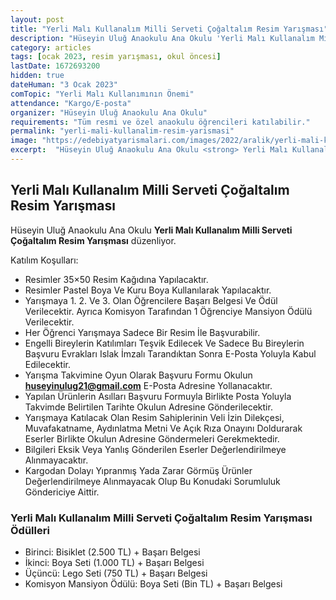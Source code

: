 ```yaml
---
layout: post
title: "Yerli Malı Kullanalım Milli Serveti Çoğaltalım Resim Yarışması"
description: "Hüseyin Uluğ Anaokulu Ana Okulu 'Yerli Malı Kullanalım Milli Serveti Çoğaltalım Resim Yarışması' düzenliyor."
category: articles
tags: [ocak 2023, resim yarışması, okul öncesi]
lastDate: 1672693200
hidden: true
dateHuman: "3 Ocak 2023"
comTopic: "Yerli Malı Kullanımının Önemi"
attendance: "Kargo/E-posta"
organizer: "Hüseyin Uluğ Anaokulu Ana Okulu"
requirements: "Tüm resmi ve özel anaokulu öğrencileri katılabilir."
permalink: "yerli-mali-kullanalim-resim-yarismasi"
image: "https://edebiyatyarismalari.com/images/2022/aralik/yerli-mali-kullanalim-resim-yarismasi.jpg"
excerpt:  "Hüseyin Uluğ Anaokulu Ana Okulu <strong> Yerli Malı Kullanalım Milli Serveti Çoğaltalım Resim Yarışması </strong> düzenliyor."
---
```


## Yerli Malı Kullanalım Milli Serveti Çoğaltalım Resim Yarışması
Hüseyin Uluğ Anaokulu Ana Okulu **Yerli Malı Kullanalım Milli Serveti Çoğaltalım Resim Yarışması** düzenliyor.  

Katılım Koşulları:
- Resimler 35×50 Resim Kağıdına Yapılacaktır.
- Resimler Pastel Boya Ve Kuru Boya Kullanılarak Yapılacaktır.
- Yarışmaya 1. 2. Ve 3. Olan Öğrencilere Başarı Belgesi Ve Ödül Verilecektir. Ayrıca Komisyon Tarafından 1 Öğrenciye Mansiyon Ödülü Verilecektir.
- Her Öğrenci Yarışmaya Sadece Bir Resim İle Başvurabilir.
- Engelli Bireylerin Katılımları Teşvik Edilecek Ve Sadece Bu Bireylerin Başvuru Evrakları Islak İmzalı Tarandıktan Sonra E-Posta Yoluyla Kabul Edilecektir.
- Yarışma Takvimine Oyun Olarak Başvuru Formu Okulun **huseyinulug21@gmail.com** E-Posta Adresine Yollanacaktır.
- Yapılan Ürünlerin Asılları Başvuru Formuyla Birlikte Posta Yoluyla Takvimde Belirtilen Tarihte Okulun Adresine Gönderilecektir.
- Yarışmaya Katılacak Olan Resim Sahiplerinin Veli İzin Dilekçesi, Muvafakatname, Aydınlatma Metni Ve Açık Rıza Onayını Doldurarak Eserler Birlikte Okulun Adresine Göndermeleri Gerekmektedir.
- Bilgileri Eksik Veya Yanlış Gönderilen Eserler Değerlendirilmeye Alınmayacaktır.
- Kargodan Dolayı Yıpranmış Yada Zarar Görmüş Ürünler Değerlendirilmeye Alınmayacak Olup Bu Konudaki Sorumluluk Göndericiye Aittir.


### Yerli Malı Kullanalım Milli Serveti Çoğaltalım Resim Yarışması Ödülleri
- Birinci: Bisiklet (2.500 TL) + Başarı Belgesi
- İkinci: Boya Seti (1.000 TL) + Başarı Belgesi
- Üçüncü: Lego Seti (750 TL) + Başarı Belgesi
- Komisyon Mansiyon Ödülü: Boya Seti (Bin TL) + Başarı Belgesi